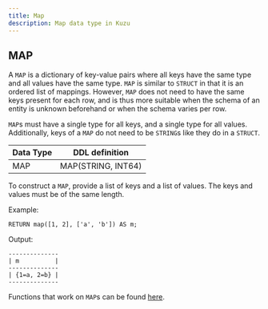 ```yaml
---
title: Map
description: Map data type in Kuzu
---
```


## MAP

A `MAP` is a dictionary of key-value pairs where all keys have the same type and all values have the
same type. `MAP` is similar to `STRUCT` in that it is an ordered list of mappings. However, `MAP` does
not need to have the same keys present for each row, and is thus more suitable when the schema of an entity
is unknown beforehand or when the schema varies per row.

`MAP`s must have a single type for all keys, and a single type for all values. Additionally, keys of
a `MAP` do not need to be `STRING`s like they do in a `STRUCT`.

| Data Type | DDL definition |
| --- | --- |
| MAP | MAP(STRING, INT64) |

To construct a `MAP`, provide a list of keys and a list of values. The keys and values must be of the same length.

Example:

```cypher
RETURN map([1, 2], ['a', 'b']) AS m;
```
Output:
```
--------------
| m          |
--------------
| {1=a, 2=b} |
--------------
```

Functions that work on `MAP`s can be found [here](/cypher/expressions/map-functions).
